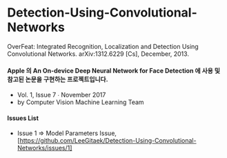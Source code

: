 # Detection-Using-Convolutional-Networks
 OverFeat: Integrated Recognition, Localization and Detection Using Convolutional Networks. arXiv:1312.6229 [Cs], December, 2013.


#### Apple 의 An On-device Deep Neural Network for Face Detection 에 사용 및 참고된 논문을 구현하는 프로젝트입니다.
- Vol. 1, Issue 7 ∙ November 2017 
- by Computer Vision Machine Learning Team


#### Issues List

- Issue 1 => Model Parameters Issue, [https://github.com/LeeGitaek/Detection-Using-Convolutional-Networks/issues/1]
